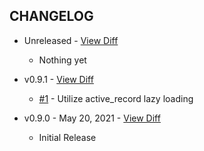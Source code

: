 CHANGELOG
---------

- Unreleased - [View Diff](https://github.com/westonganger/active_record_simple_execute/compare/v0.9.1...master)
  * Nothing yet

- v0.9.1 - [View Diff](https://github.com/westonganger/active_record_simple_execute/compare/v0.9.0...v0.9.1)
  * [#1](https://github.com/westonganger/active_sort_order/pull/1) - Utilize active_record lazy loading

- v0.9.0 - May 20, 2021 - [View Diff](https://github.com/westonganger/active_record_simple_execute/compare/1546ce4...v0.9.0)
  * Initial Release
